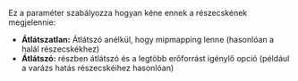 Ez a paraméter szabályozza hogyan kéne ennek a részecskének megjelennie:

* **Átlátszatlan:** Átlátszó anélkül, hogy mipmapping lenne (hasonlóan a halál részecskékhez)
* **Átlátszó:** részben átlátszó és a legtöbb erőforrást igénylő opció (például a varázs hatás részecskéihez hasonlóan)
